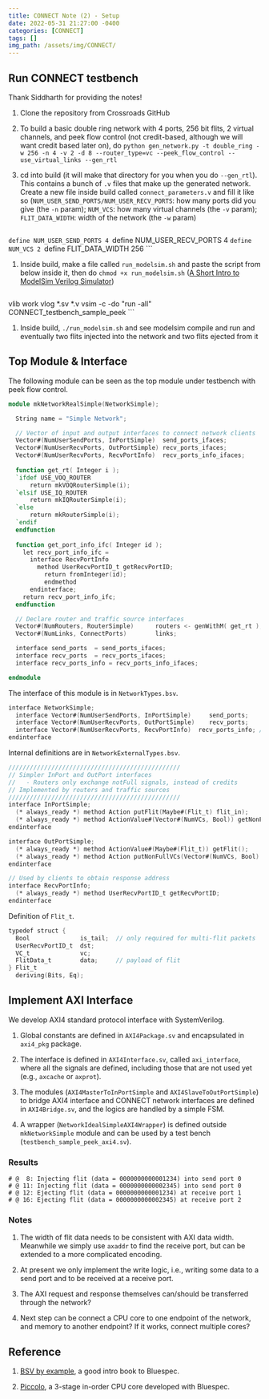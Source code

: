 ```yaml
---
title: CONNECT Note (2) - Setup
date: 2022-05-31 21:27:00 -0400
categories: [CONNECT]
tags: []
img_path: /assets/img/CONNECT/
---
```


## Run CONNECT testbench

Thank Siddharth for providing the notes!

1. Clone the repository from Crossroads GitHub

1. To build a basic double ring network with 4 ports, 256 bit flits, 2 virtual channels, and peek flow control (not credit-based, although we will want credit based later on), do `python gen_network.py -t double_ring -w 256 -n 4 -v 2 -d 8 --router_type=vc --peek_flow_control --use_virtual_links --gen_rtl`

1. cd into build (it will make that directory for you when you do `--gen_rtl`). This contains a bunch of `.v` files that make up the generated network. Create a new file inside build called `connect_parameters.v` and fill it like so (`NUM_USER_SEND_PORTS/NUM_USER_RECV_PORTS`: how many ports did you give (the `-n` param); `NUM_VCS`: how many virtual channels (the `-v` param); `FLIT_DATA_WIDTH`: width of the network (the `-w` param)

    ```verilog
`define NUM_USER_SEND_PORTS 4
`define NUM_USER_RECV_PORTS 4
`define NUM_VCS 2
`define FLIT_DATA_WIDTH 256
    ```

1. Inside build, make a file called `run_modelsim.sh` and paste the script from below inside it, then do `chmod +x run_modelsim.sh` ([A Short Intro to ModelSim Verilog Simulator](http://users.ece.cmu.edu/~jhoe/doku/doku.php?id=a_short_intro_to_modelsim_verilog_simulator))

    ```bash
vlib work
vlog *.sv *.v
vsim -c -do "run -all" CONNECT_testbench_sample_peek
    ```

1. Inside build, `./run_modelsim.sh` and see modelsim compile and run and eventually two flits injected into the network and two flits ejected from it

## Top Module & Interface

The following module can be seen as the top module under testbench with peek flow control.

```verilog
module mkNetworkRealSimple(NetworkSimple);

  String name = "Simple Network";

  // Vector of input and output interfaces to connect network clients
  Vector#(NumUserSendPorts, InPortSimple)  send_ports_ifaces;
  Vector#(NumUserRecvPorts, OutPortSimple) recv_ports_ifaces;
  Vector#(NumUserRecvPorts, RecvPortInfo)  recv_ports_info_ifaces;
  
  function get_rt( Integer i );
  `ifdef USE_VOQ_ROUTER
      return mkVOQRouterSimple(i); 
  `elsif USE_IQ_ROUTER
      return mkIQRouterSimple(i); 
  `else
      return mkRouterSimple(i);
  `endif
  endfunction
  
  function get_port_info_ifc( Integer id );
    let recv_port_info_ifc =
      interface RecvPortInfo
        method UserRecvPortID_t getRecvPortID;
          return fromInteger(id);
	      endmethod
      endinterface;
    return recv_port_info_ifc;
  endfunction

  // Declare router and traffic source interfaces
  Vector#(NumRouters, RouterSimple)      routers <- genWithM( get_rt );
  Vector#(NumLinks, ConnectPorts)        links;

  interface send_ports  = send_ports_ifaces;
  interface recv_ports  = recv_ports_ifaces;
  interface recv_ports_info = recv_ports_info_ifaces; 

endmodule
```

The interface of this module is in `NetworkTypes.bsv`.

```verilog
interface NetworkSimple;
  interface Vector#(NumUserSendPorts, InPortSimple)     send_ports;
  interface Vector#(NumUserRecvPorts, OutPortSimple)    recv_ports;
  interface Vector#(NumUserRecvPorts, RecvPortInfo)  recv_ports_info; // Used by clients for obtaining response address
endinterface
```

Internal definitions are in `NetworkExternalTypes.bsv`.

```verilog
////////////////////////////////////////////////
// Simpler InPort and OutPort interfaces
//   - Routers only exchange notFull signals, instead of credits
// Implemented by routers and traffic sources                      
////////////////////////////////////////////////                   
interface InPortSimple;                             
  (* always_ready *) method Action putFlit(Maybe#(Flit_t) flit_in);
  (* always_ready *) method ActionValue#(Vector#(NumVCs, Bool)) getNonFullVCs;
endinterface

interface OutPortSimple;
  (* always_ready *) method ActionValue#(Maybe#(Flit_t)) getFlit();
  (* always_ready *) method Action putNonFullVCs(Vector#(NumVCs, Bool) nonFullVCs);
endinterface

// Used by clients to obtain response address
interface RecvPortInfo;
  (* always_ready *) method UserRecvPortID_t getRecvPortID;
endinterface
```

Definition of `Flit_t`.

```verilog
typedef struct {
  Bool              is_tail;  // only required for multi-flit packets
  UserRecvPortID_t  dst;
  VC_t              vc;  
  FlitData_t        data;     // payload of flit
} Flit_t
  deriving(Bits, Eq);
```

## Implement AXI Interface

We develop AXI4 standard protocol interface with SystemVerilog.

1. Global constants are defined in `AXI4Package.sv` and encapsulated in `axi4_pkg` package.

1. The interface is defined in `AXI4Interface.sv`, called `axi_interface`, where all the signals are defined, including those that are not used yet (e.g., `axcache` or `axprot`).

1. The modules (`AXI4MasterToInPortSimple` and `AXI4SlaveToOutPortSimple`) to bridge AXI4 interface and CONNECT network interfaces are defined in `AXI4Bridge.sv`, and the logics are handled by a simple FSM. 

1. A wrapper (`NetworkIdealSimpleAXI4Wrapper`) is defined outside `mkNetworkSimple` module and can be used by a test bench (`testbench_sample_peek_axi4.sv`).

### Results

```
# @  8: Injecting flit (data = 0000000000001234) into send port 0
# @ 11: Injecting flit (data = 0000000000002345) into send port 0
# @ 12: Ejecting flit (data = 0000000000001234) at receive port 1
# @ 16: Ejecting flit (data = 0000000000002345) at receive port 2
```

### Notes

1. The width of flit data needs to be consistent with AXI data width. Meanwhile we simply use `axaddr` to find the receive port, but can be extended to a more complicated encoding.

1. At present we only implement the write logic, i.e., writing some data to a send port and to be received at a receive port.

1. The AXI request and response themselves can/should be transferred through the network?

1. Next step can be connect a CPU core to one endpoint of the network, and memory to another endpoint? If it works, connect multiple cores?

## Reference

1. [BSV by example](http://csg.csail.mit.edu/6.S078/6_S078_2012_www/resources/bsv_by_example.pdf), a good intro book to Bluespec.

1. [Piccolo](https://github.com/bluespec/Piccolo), a 3-stage in-order CPU core developed with Bluespec.
